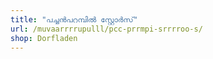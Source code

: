 ```yaml
---
title: "പച്ചൻപറമ്പിൽ സ്റ്റോർസ്"
url: /muvaarrrrupulll/pcc-prrmpi-srrrroo-s/
shop: Dorfladen
---
```

